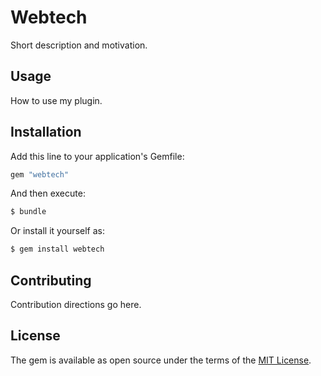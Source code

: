 # Webtech
Short description and motivation.

## Usage
How to use my plugin.

## Installation
Add this line to your application's Gemfile:

```ruby
gem "webtech"
```

And then execute:
```bash
$ bundle
```

Or install it yourself as:
```bash
$ gem install webtech
```

## Contributing
Contribution directions go here.

## License
The gem is available as open source under the terms of the [MIT License](https://opensource.org/licenses/MIT).
